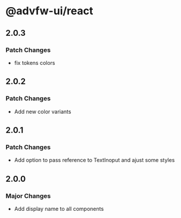 # @advfw-ui/react

## 2.0.3

### Patch Changes

- fix tokens colors

## 2.0.2

### Patch Changes

- Add new color variants

## 2.0.1

### Patch Changes

- Add option to pass reference to TextInoput and ajust some styles

## 2.0.0

### Major Changes

- Add display name to all components
